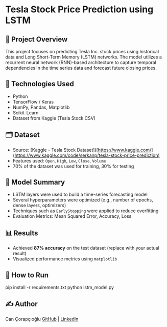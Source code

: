 # Tesla Stock Price Prediction using LSTM

## 📌 Project Overview

This project focuses on predicting Tesla Inc. stock prices using historical data and Long Short-Term Memory (LSTM) networks. The model utilizes a recurrent neural network (RNN)-based architecture to capture temporal dependencies in the time series data and forecast future closing prices.

## 🧰 Technologies Used

- Python
- TensorFlow / Keras
- NumPy, Pandas, Matplotlib
- Scikit-Learn
- Dataset from Kaggle (Tesla Stock CSV)

## 🗂️ Dataset

- Source: [Kaggle - Tesla Stock Dataset]([https://www.kaggle.com/](https://www.kaggle.com/code/serkanp/tesla-stock-price-prediction)
- Features used: `Open`, `High`, `Low`, `Close`, `Volume`
- 70% of the dataset was used for training, 30% for testing

## 🧠 Model Summary

- LSTM layers were used to build a time-series forecasting model
- Several hyperparameters were optimized (e.g., number of epochs, dense layers, optimizers)
- Techniques such as `EarlyStopping` were applied to reduce overfitting
- Evaluation Metrics: Mean Squared Error, Accuracy, Loss

## 📊 Results

- Achieved **87% accuracy** on the test dataset (replace with your actual result)
- Visualized performance metrics using `matplotlib`


## 🚀 How to Run

pip install -r requirements.txt
python lstm_model.py

## ✍️ Author
Can Çorapçıoğlu
[GitHub](https://github.com/cancrpcoglu) | [LinkedIn](https://www.linkedin.com/in/can-%C3%A7orap%C3%A7%C4%B1o%C4%9Flu-15a340247/)
